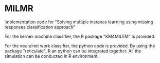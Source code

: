 # MILMR
Implementation code for "Solving multiple instance learning using missing responses classification approach"

For the kernek machine classifier, the R package "KM4MILEM" is provided.


For the neuralnet work classifier, the python code is provided. By using the package "reticulate", R an python can be integrated together.
All the simulation can be conducted in R environment.
